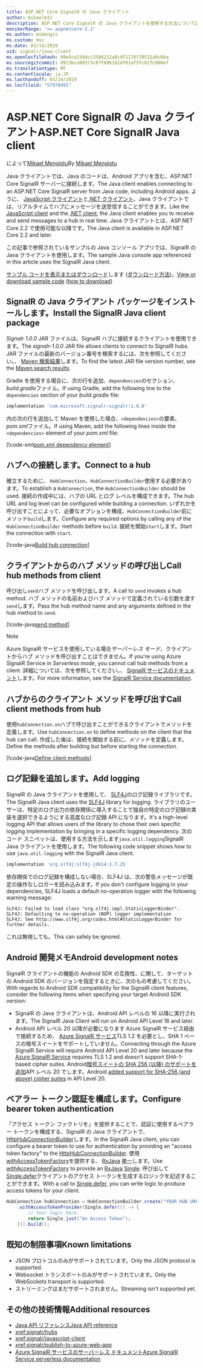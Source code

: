 ```yaml
---
title: ASP.NET Core SignalR の Java クライアント
author: mikaelm12
description: ASP.NET Core SignalR の Java クライアントを使用する方法について説明します。
monikerRange: '>= aspnetcore-2.2'
ms.author: mimengis
ms.custom: mvc
ms.date: 03/14/2019
uid: signalr/java-client
ms.openlocfilehash: 09e5ce23ddcc250d212a8cdf1176f39531a9c0ba
ms.sourcegitcommit: d913bca90373c07f89b1d1df01af5fc01fc908ef
ms.translationtype: MT
ms.contentlocale: ja-JP
ms.lasthandoff: 03/14/2019
ms.locfileid: "57978491"
---
```

# <a name="aspnet-core-signalr-java-client"></a><span data-ttu-id="06bb8-103">ASP.NET Core SignalR の Java クライアント</span><span class="sxs-lookup"><span data-stu-id="06bb8-103">ASP.NET Core SignalR Java client</span></span>

<span data-ttu-id="06bb8-104">によって[Mikael Mengistu](https://twitter.com/MikaelM_12)</span><span class="sxs-lookup"><span data-stu-id="06bb8-104">By [Mikael Mengistu](https://twitter.com/MikaelM_12)</span></span>

<span data-ttu-id="06bb8-105">Java クライアントでは、Java のコードは、Android アプリを含む、ASP.NET Core SignalR サーバーに接続します。</span><span class="sxs-lookup"><span data-stu-id="06bb8-105">The Java client enables connecting to an ASP.NET Core SignalR server from Java code, including Android apps.</span></span> <span data-ttu-id="06bb8-106">ように、 [JavaScript クライアント](xref:signalr/javascript-client)と[.NET クライアント](xref:signalr/dotnet-client)、Java クライアントでは、リアルタイムでハブにメッセージを送受信することができます。</span><span class="sxs-lookup"><span data-stu-id="06bb8-106">Like the [JavaScript client](xref:signalr/javascript-client) and the [.NET client](xref:signalr/dotnet-client), the Java client enables you to receive and send messages to a hub in real time.</span></span> <span data-ttu-id="06bb8-107">Java クライアントとは、ASP.NET Core 2.2 で使用可能な以降です。</span><span class="sxs-lookup"><span data-stu-id="06bb8-107">The Java client is available in ASP.NET Core 2.2 and later.</span></span>

<span data-ttu-id="06bb8-108">この記事で参照されているサンプルの Java コンソール アプリでは、SignalR の Java クライアントを使用します。</span><span class="sxs-lookup"><span data-stu-id="06bb8-108">The sample Java console app referenced in this article uses the SignalR Java client.</span></span>

<span data-ttu-id="06bb8-109">[サンプル コードを表示またはダウンロード](https://github.com/aspnet/Docs/tree/master/aspnetcore/signalr/java-client/sample)します ([ダウンロード方法](xref:index#how-to-download-a-sample))。</span><span class="sxs-lookup"><span data-stu-id="06bb8-109">[View or download sample code](https://github.com/aspnet/Docs/tree/master/aspnetcore/signalr/java-client/sample) ([how to download](xref:index#how-to-download-a-sample))</span></span>

## <a name="install-the-signalr-java-client-package"></a><span data-ttu-id="06bb8-110">SignalR の Java クライアント パッケージをインストールします。</span><span class="sxs-lookup"><span data-stu-id="06bb8-110">Install the SignalR Java client package</span></span>

<span data-ttu-id="06bb8-111">*Signalr 1.0.0* JAR ファイルは、SignalR ハブに接続するクライアントを使用できます。</span><span class="sxs-lookup"><span data-stu-id="06bb8-111">The *signalr-1.0.0* JAR file allows clients to connect to SignalR hubs.</span></span> <span data-ttu-id="06bb8-112">JAR ファイルの最新のバージョン番号を検索するには、次を参照してください。、 [Maven 検索結果](https://search.maven.org/search?q=g:com.microsoft.signalr%20AND%20a:signalr)します。</span><span class="sxs-lookup"><span data-stu-id="06bb8-112">To find the latest JAR file version number, see the [Maven search results](https://search.maven.org/search?q=g:com.microsoft.signalr%20AND%20a:signalr).</span></span>

<span data-ttu-id="06bb8-113">Gradle を使用する場合に、次の行を追加、`dependencies`のセクション、 *build.gradle*ファイル。</span><span class="sxs-lookup"><span data-stu-id="06bb8-113">If using Gradle, add the following line to the `dependencies` section of your *build.gradle* file:</span></span>

```gradle
implementation 'com.microsoft.signalr:signalr:1.0.0'
```

<span data-ttu-id="06bb8-114">内の次の行を追加して Maven を使用した場合、`<dependencies>`の要素、 *pom.xml*ファイル。</span><span class="sxs-lookup"><span data-stu-id="06bb8-114">If using Maven, add the following lines inside the `<dependencies>` element of your *pom.xml* file:</span></span>

[!code-xml[pom.xml dependency element](java-client/sample/pom.xml?name=snippet_dependencyElement)]

## <a name="connect-to-a-hub"></a><span data-ttu-id="06bb8-115">ハブへの接続します。</span><span class="sxs-lookup"><span data-stu-id="06bb8-115">Connect to a hub</span></span>

<span data-ttu-id="06bb8-116">確立するために、 `HubConnection`、`HubConnectionBuilder`使用する必要があります。</span><span class="sxs-lookup"><span data-stu-id="06bb8-116">To establish a `HubConnection`, the `HubConnectionBuilder` should be used.</span></span> <span data-ttu-id="06bb8-117">接続の作成中には、ハブの URL とログ レベルを構成できます。</span><span class="sxs-lookup"><span data-stu-id="06bb8-117">The hub URL and log level can be configured while building a connection.</span></span> <span data-ttu-id="06bb8-118">いずれかを呼び出すことによって、必要なオプションを構成、`HubConnectionBuilder`前にメソッド`build`します。</span><span class="sxs-lookup"><span data-stu-id="06bb8-118">Configure any required options by calling any of the `HubConnectionBuilder` methods before `build`.</span></span> <span data-ttu-id="06bb8-119">接続を開始`start`します。</span><span class="sxs-lookup"><span data-stu-id="06bb8-119">Start the connection with `start`.</span></span>

[!code-java[Build hub connection](java-client/sample/src/main/java/Chat.java?range=16-17)]

## <a name="call-hub-methods-from-client"></a><span data-ttu-id="06bb8-120">クライアントからのハブ メソッドの呼び出し</span><span class="sxs-lookup"><span data-stu-id="06bb8-120">Call hub methods from client</span></span>

<span data-ttu-id="06bb8-121">呼び出し`send`ハブ メソッドを呼び出します。</span><span class="sxs-lookup"><span data-stu-id="06bb8-121">A call to `send` invokes a hub method.</span></span> <span data-ttu-id="06bb8-122">ハブ メソッドの名前およびハブ メソッドで定義されている引数を渡す`send`します。</span><span class="sxs-lookup"><span data-stu-id="06bb8-122">Pass the hub method name and any arguments defined in the hub method to `send`.</span></span>

[!code-java[send method](java-client/sample/src/main/java/Chat.java?range=28)]

> [!NOTE]
> <span data-ttu-id="06bb8-123">Azure SignalR サービスを使用している場合*サーバーレス モード*、クライアントからハブ メソッドを呼び出すことはできません。</span><span class="sxs-lookup"><span data-stu-id="06bb8-123">If you're using Azure SignalR Service in *Serverless mode*, you cannot call hub methods from a client.</span></span> <span data-ttu-id="06bb8-124">詳細については、次を参照してください。、 [SignalR サービスのドキュメント](/azure/azure-signalr/signalr-concept-serverless-development-config)します。</span><span class="sxs-lookup"><span data-stu-id="06bb8-124">For more information, see the [SignalR Service documentation](/azure/azure-signalr/signalr-concept-serverless-development-config).</span></span>

## <a name="call-client-methods-from-hub"></a><span data-ttu-id="06bb8-125">ハブからのクライアント メソッドを呼び出す</span><span class="sxs-lookup"><span data-stu-id="06bb8-125">Call client methods from hub</span></span>

<span data-ttu-id="06bb8-126">使用`hubConnection.on`ハブで呼び出すことができるクライアントでメソッドを定義します。</span><span class="sxs-lookup"><span data-stu-id="06bb8-126">Use `hubConnection.on` to define methods on the client that the hub can call.</span></span> <span data-ttu-id="06bb8-127">作成した後は、接続を開始する前に、メソッドを定義します。</span><span class="sxs-lookup"><span data-stu-id="06bb8-127">Define the methods after building but before starting the connection.</span></span>

[!code-java[Define client methods](java-client/sample/src/main/java/Chat.java?range=19-21)]

## <a name="add-logging"></a><span data-ttu-id="06bb8-128">ログ記録を追加します。</span><span class="sxs-lookup"><span data-stu-id="06bb8-128">Add logging</span></span>

<span data-ttu-id="06bb8-129">SignalR の Java クライアントを使用して、 [SLF4J](https://www.slf4j.org/)のログ記録ライブラリです。</span><span class="sxs-lookup"><span data-stu-id="06bb8-129">The SignalR Java client uses the [SLF4J](https://www.slf4j.org/) library for logging.</span></span> <span data-ttu-id="06bb8-130">ライブラリのユーザーは、特定のログ出力の依存関係に導入することで独自の特定のログ記録の実装を選択できるようにする高度なログ記録 API になります。</span><span class="sxs-lookup"><span data-stu-id="06bb8-130">It's a high-level logging API that allows users of the library to chose their own specific logging implementation by bringing in a specific logging dependency.</span></span> <span data-ttu-id="06bb8-131">次のコード スニペットは、使用する方法を示します`java.util.logging`SignalR Java クライアントを使用します。</span><span class="sxs-lookup"><span data-stu-id="06bb8-131">The following code snippet shows how to use `java.util.logging` with the SignalR Java client.</span></span>

```gradle
implementation 'org.slf4j:slf4j-jdk14:1.7.25'
```

<span data-ttu-id="06bb8-132">依存関係でのログ記録を構成しない場合、SLF4J は、次の警告メッセージが既定の操作なしロガーを読み込みます。</span><span class="sxs-lookup"><span data-stu-id="06bb8-132">If you don't configure logging in your dependencies, SLF4J loads a default no-operation logger with the following warning message:</span></span>

```
SLF4J: Failed to load class "org.slf4j.impl.StaticLoggerBinder".
SLF4J: Defaulting to no-operation (NOP) logger implementation
SLF4J: See http://www.slf4j.org/codes.html#StaticLoggerBinder for further details.
```

<span data-ttu-id="06bb8-133">これは無視しても。</span><span class="sxs-lookup"><span data-stu-id="06bb8-133">This can safely be ignored.</span></span>

## <a name="android-development-notes"></a><span data-ttu-id="06bb8-134">Android 開発メモ</span><span class="sxs-lookup"><span data-stu-id="06bb8-134">Android development notes</span></span>

<span data-ttu-id="06bb8-135">SignalR クライアントの機能の Android SDK の互換性、に関して、ターゲットの Android SDK のバージョンを指定するときに、次のもの考慮してください。</span><span class="sxs-lookup"><span data-stu-id="06bb8-135">With regards to Android SDK compatibility for the SignalR client features, consider the following items when specifying your target Android SDK version:</span></span>

* <span data-ttu-id="06bb8-136">SignalR の Java クライアントは、Android API レベルの 16 以降に実行されます。</span><span class="sxs-lookup"><span data-stu-id="06bb8-136">The SignalR Java Client will run on Android API Level 16 and later.</span></span>
* <span data-ttu-id="06bb8-137">Android API レベル 20 以降が必要になります Azure SignalR サービス経由で接続するため、 [Azure SignalR サービス](/azure/azure-signalr/signalr-overview)TLS 1.2 を必要とし、SHA 1 ベースの暗号スイートをサポートしていません。</span><span class="sxs-lookup"><span data-stu-id="06bb8-137">Connecting through the Azure SignalR Service will require Android API Level 20 and later because the [Azure SignalR Service](/azure/azure-signalr/signalr-overview) requires TLS 1.2 and doesn't support SHA-1-based cipher suites.</span></span> <span data-ttu-id="06bb8-138">Android[暗号スイートの SHA 256 (以降) のサポートを追加](https://developer.android.com/reference/javax/net/ssl/SSLSocket)API レベル 20 でします。</span><span class="sxs-lookup"><span data-stu-id="06bb8-138">Android [added support for SHA-256 (and above) cipher suites](https://developer.android.com/reference/javax/net/ssl/SSLSocket) in API Level 20.</span></span>

## <a name="configure-bearer-token-authentication"></a><span data-ttu-id="06bb8-139">ベアラー トークン認証を構成します。</span><span class="sxs-lookup"><span data-stu-id="06bb8-139">Configure bearer token authentication</span></span>

<span data-ttu-id="06bb8-140">「アクセス トークン ファクトリを」を提供することで、認証に使用するベアラー トークンを構成する、SignalR の Java クライアントで、 [HttpHubConnectionBuilder](/java/api/com.microsoft.signalr._http_hub_connection_builder?view=aspnet-signalr-java)します。</span><span class="sxs-lookup"><span data-stu-id="06bb8-140">In the SignalR Java client, you can configure a bearer token to use for authentication by providing an "access token factory" to the [HttpHubConnectionBuilder](/java/api/com.microsoft.signalr._http_hub_connection_builder?view=aspnet-signalr-java).</span></span> <span data-ttu-id="06bb8-141">使用[withAccessTokenFactory](/java/api/com.microsoft.signalr._http_hub_connection_builder.withaccesstokenprovider?view=aspnet-signalr-java#com_microsoft_signalr__http_hub_connection_builder_withAccessTokenProvider_Single_String__)を提供する、 [RxJava](https://github.com/ReactiveX/RxJava) [単一<String>](http://reactivex.io/documentation/single.html)します。</span><span class="sxs-lookup"><span data-stu-id="06bb8-141">Use [withAccessTokenFactory](/java/api/com.microsoft.signalr._http_hub_connection_builder.withaccesstokenprovider?view=aspnet-signalr-java#com_microsoft_signalr__http_hub_connection_builder_withAccessTokenProvider_Single_String__) to provide an [RxJava](https://github.com/ReactiveX/RxJava) [Single<String>](http://reactivex.io/documentation/single.html).</span></span> <span data-ttu-id="06bb8-142">呼び出して[Single.defer](http://reactivex.io/RxJava/javadoc/io/reactivex/Single.html#defer-java.util.concurrent.Callable-)クライアントのアクセス トークンを生成するロジックを記述することができます。</span><span class="sxs-lookup"><span data-stu-id="06bb8-142">With a call to [Single.defer](http://reactivex.io/RxJava/javadoc/io/reactivex/Single.html#defer-java.util.concurrent.Callable-), you can write logic to produce access tokens for your client.</span></span>

```java
HubConnection hubConnection = HubConnectionBuilder.create("YOUR HUB URL HERE")
    .withAccessTokenProvider(Single.defer(() -> {
        // Your logic here.
        return Single.just("An Access Token");
    })).build();
```

## <a name="known-limitations"></a><span data-ttu-id="06bb8-143">既知の制限事項</span><span class="sxs-lookup"><span data-stu-id="06bb8-143">Known limitations</span></span>

* <span data-ttu-id="06bb8-144">JSON プロトコルのみがサポートされています。</span><span class="sxs-lookup"><span data-stu-id="06bb8-144">Only the JSON protocol is supported.</span></span>
* <span data-ttu-id="06bb8-145">Websocket トランスポートのみがサポートされています。</span><span class="sxs-lookup"><span data-stu-id="06bb8-145">Only the WebSockets transport is supported.</span></span>
* <span data-ttu-id="06bb8-146">ストリーミングはまだサポートされません。</span><span class="sxs-lookup"><span data-stu-id="06bb8-146">Streaming isn't supported yet.</span></span>

## <a name="additional-resources"></a><span data-ttu-id="06bb8-147">その他の技術情報</span><span class="sxs-lookup"><span data-stu-id="06bb8-147">Additional resources</span></span>

* [<span data-ttu-id="06bb8-148">Java API リファレンス</span><span class="sxs-lookup"><span data-stu-id="06bb8-148">Java API reference</span></span>](/java/api/com.microsoft.signalr?view=aspnet-signalr-java)
* <xref:signalr/hubs>
* <xref:signalr/javascript-client>
* <xref:signalr/publish-to-azure-web-app>
* [<span data-ttu-id="06bb8-149">Azure SignalR サービスのサーバーレス ドキュメント</span><span class="sxs-lookup"><span data-stu-id="06bb8-149">Azure SignalR Service serverless documentation</span></span>](/azure/azure-signalr/signalr-concept-serverless-development-config)
